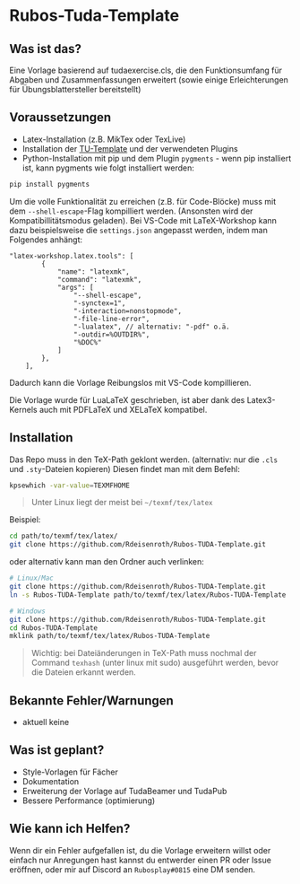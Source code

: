# Rubos-Tuda-Template
## Was ist das?
Eine Vorlage basierend auf tudaexercise.cls, die den Funktionsumfang für Abgaben und Zusammenfassungen erweitert (sowie einige Erleichterungen für Übungsblattersteller bereitstellt)

## Voraussetzungen
- Latex-Installation (z.B. MikTex oder TexLive)
- Installation der [TU-Template](https://github.com/tudace/tuda_latex_templates) und der verwendeten Plugins
- Python-Installation mit pip und dem Plugin `pygments`  - wenn pip installiert ist, kann pygments wie folgt installiert werden:
```sh
pip install pygments
```

Um die volle Funktionalität zu erreichen (z.B. für Code-Blöcke) muss mit dem `--shell-escape`-Flag kompilliert werden. (Ansonsten wird der Kompatibillitätsmodus geladen). Bei VS-Code mit LaTeX-Workshop kann dazu beispielsweise die `settings.json` angepasst werden, indem man Folgendes anhängt:
```jsonc
"latex-workshop.latex.tools": [
        {
            "name": "latexmk",
            "command": "latexmk",
            "args": [
                "--shell-escape",
                "-synctex=1",
                "-interaction=nonstopmode",
                "-file-line-error",
                "-lualatex", // alternativ: "-pdf" o.ä.
                "-outdir=%OUTDIR%",
                "%DOC%"
            ]
        },
    ],
```
Dadurch kann die Vorlage Reibungslos mit VS-Code kompillieren.


Die Vorlage wurde für LuaLaTeX geschrieben, ist aber dank des Latex3-Kernels auch mit PDFLaTeX und XELaTeX kompatibel.
## Installation
Das Repo muss in den TeX-Path geklont werden. (alternativ: nur die `.cls` und `.sty`-Dateien kopieren)
Diesen findet man mit dem Befehl:
```sh
kpsewhich -var-value=TEXMFHOME
```
> Unter Linux liegt der meist bei `~/texmf/tex/latex`

Beispiel:

```sh
cd path/to/texmf/tex/latex/
git clone https://github.com/Rdeisenroth/Rubos-TUDA-Template.git
```

oder alternativ kann man den Ordner auch verlinken:

```sh
# Linux/Mac
git clone https://github.com/Rdeisenroth/Rubos-TUDA-Template.git
ln -s Rubos-TUDA-Template path/to/texmf/tex/latex/Rubos-TUDA-Template 
```
```sh
# Windows
git clone https://github.com/Rdeisenroth/Rubos-TUDA-Template.git
cd Rubos-TUDA-Template
mklink path/to/texmf/tex/latex/Rubos-TUDA-Template 
```

> Wichtig: bei Dateiänderungen in TeX-Path muss nochmal der Command `texhash` (unter linux mit sudo) ausgeführt werden, bevor die Dateien erkannt werden.

## Bekannte Fehler/Warnungen
- aktuell keine

## Was ist geplant?
- Style-Vorlagen für Fächer
- Dokumentation
- Erweiterung der Vorlage auf TudaBeamer und TudaPub
- Bessere Performance (optimierung)
## Wie kann ich Helfen?
Wenn dir ein Fehler aufgefallen ist, du die Vorlage erweitern willst oder einfach nur Anregungen hast kannst du entwerder einen PR oder Issue eröffnen, oder mir auf Discord an `Rubosplay#0815` eine DM senden.
